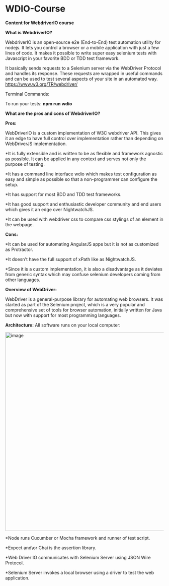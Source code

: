 # WDIO-Course
**Content for WebdriverIO course**

**What is WebdriverIO?**

WebdriverIO is an open-source e2e (End-to-End) test automation utility for nodejs. It lets you control a browser or a mobile application with just a few lines of code. It makes it possible to write super easy selenium tests with Javascript in your favorite BDD or TDD test framework.

It basically sends requests to a Selenium server via the WebDriver Protocol and handles its response. These requests are wrapped in useful commands and can be used to test several aspects of your site in an automated way.
https://www.w3.org/TR/webdriver/

Terminal Commands:

To run your tests: **npm run wdio**


**What are the pros and cons of WebdriverIO?**

**Pros:**

WebDriverIO is a custom implementation of W3C webdriver API. This gives it an edge to have full control over implementation rather than depending on WebDriverJS implementation.

*It is fully extensible and is written to be as flexible and framework agnostic as possible. It can be applied in any context and serves not only the purpose of testing.

*It has a command line interface wdio which makes test configuration as easy and simple as possible so that a non-programmer can configure the setup.

*It has support for most BDD and TDD test frameworks.

*It has good support and enthusiastic developer community and end users which gives it an edge over NightwatchJS.

*It can be used with webdriver css to compare css stylings of an element in the webpage.

**Cons:**

*It can be used for automating AngularJS apps but it is not as customized as Protractor.

*It doesn't have the full support of xPath like as NightwatchJS.

*Since it is a custom implementation, it is also a disadvantage as it deviates from generic syntax which may confuse selenium developers coming from other languages.

**Overview of WebDriver:**

WebDriver is a general-purpose library for automating web browsers. It was started as part of the Selenium project, which is a very popular and comprehensive set of tools for browser automation, initially written for Java but now with support for most programming languages.

**Architecture:**
All software runs on your local computer:

<img width="631" alt="image" src="https://github.com/ndkramer/WDIO-Course/assets/7460198/a1a259ff-eeb5-4db3-97cf-0ea635106d93">


*Node runs Cucumber or Mocha framework and runner of test script.

*Expect and\or Chai is the assertion library.

*Web Driver IO communicates with Selenium Server using JSON Wire Protocol.

*Selenium Server invokes a local browser using a driver to test the web application.






